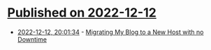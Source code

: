 # [Published on 2022-12-12](index.md)

* [2022-12-12, 20:01:34](https://lobste.rs/s/nm5nl9/migrating_my_blog_new_host_with_no) - [Migrating My Blog to a New Host with no Downtime](https://aggressivelyparaphrasing.me/2022/12/04/migrating-my-blog-to-a-new-host-with-no-downtime/)
